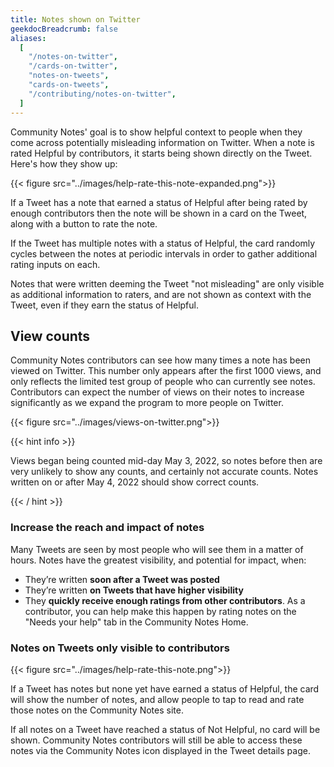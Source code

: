 ```yaml
---
title: Notes shown on Twitter
geekdocBreadcrumb: false
aliases:
  [
    "/notes-on-twitter",
    "/cards-on-twitter",
    "notes-on-tweets",
    "cards-on-tweets",
    "/contributing/notes-on-twitter",
  ]
---
```


Community Notes' goal is to show helpful context to people when they come across potentially misleading information on Twitter. When a note is rated Helpful by contributors, it starts being shown directly on the Tweet. Here's how they show up:

{{< figure src="../images/help-rate-this-note-expanded.png">}}

If a Tweet has a note that earned a status of Helpful after being rated by enough contributors then the note will be shown in a card on the Tweet, along with a button to rate the note.

If the Tweet has multiple notes with a status of Helpful, the card randomly cycles between the notes at periodic intervals in order to gather additional rating inputs on each.

Notes that were written deeming the Tweet "not misleading" are only visible as additional information to raters, and are not shown as context with the Tweet, even if they earn the status of Helpful.

## View counts

Community Notes contributors can see how many times a note has been viewed on Twitter. This number only appears after the first 1000 views, and only reflects the limited test group of people who can currently see notes. Contributors can expect the number of views on their notes to increase significantly as we expand the program to more people on Twitter.

{{< figure src="../images/views-on-twitter.png">}}

{{< hint info >}}

Views began being counted mid-day May 3, 2022, so notes before then are very unlikely to show any counts, and certainly not accurate counts. Notes written on or after May 4, 2022 should show correct counts.

{{< / hint >}}

### Increase the reach and impact of notes

Many Tweets are seen by most people who will see them in a matter of hours. Notes have the greatest visibility, and potential for impact, when:

- They’re written **soon after a Tweet was posted**
- They’re written **on Tweets that have higher visibility**
- They **quickly receive enough ratings from other contributors**. As a contributor, you can help make this happen by rating notes on the "Needs your help" tab in the Community Notes Home.

### Notes on Tweets only visible to contributors

{{< figure src="../images/help-rate-this-note.png">}}

If a Tweet has notes but none yet have earned a status of Helpful, the card will show the number of notes, and allow people to tap to read and rate those notes on the Community Notes site.

If all notes on a Tweet have reached a status of Not Helpful, no card will be shown. Community Notes contributors will still be able to access these notes via the Community Notes icon displayed in the Tweet details page.
